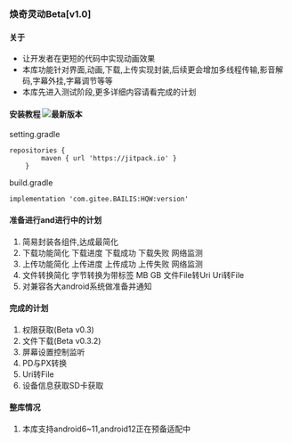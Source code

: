 ### 焕奇灵动Beta[v1.0]

#### 关于
- 让开发者在更短的代码中实现动画效果
- 本库功能针对界面,动画,下载,上传实现封装,后续更会增加多线程传输,影音解码,字幕外挂,字幕调节等等
- 本库先进入测试阶段,更多详细内容请看完成的计划

#### 安装教程  ![最新版本](https://jitpack.io/v/com.gitee.BAILIS/HQW.svg "version")

setting.gradle
```
repositories {
        maven { url 'https://jitpack.io' }
    }
```
build.gradle
```
implementation 'com.gitee.BAILIS:HQW:version'
```
#### 准备进行and进行中的计划
1. 简易封装各组件,达成最简化
2. 下载功能简化 下载进度 下载成功 下载失败 网络监测
3. 上传功能简化 上传进度 上传成功 上传失败 网络监测
4. 文件转换简化 字节转换为带标签 MB GB 文件File转Uri Uri转File
5. 对兼容各大android系统做准备并通知

#### 完成的计划
1. 权限获取(Beta v0.3)
2. 文件下载(Beta v0.3.2)
3. 屏幕设置控制监听
4. PD与PX转换
5. Uri转File
6. 设备信息获取SD卡获取


#### 整库情况
1. 本库支持android6~11,android12正在预备适配中
